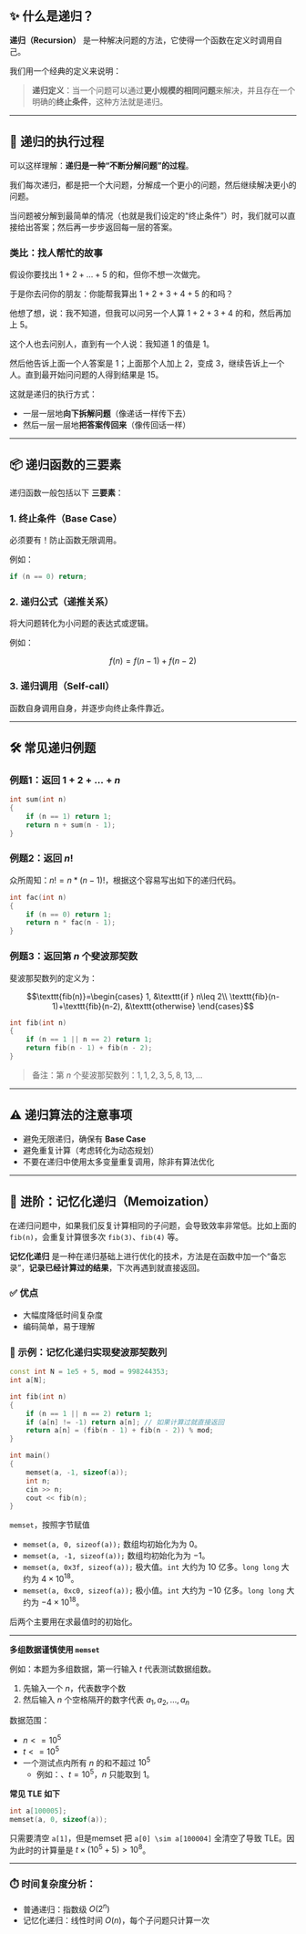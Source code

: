 
## ✨ 什么是递归？

**递归（Recursion）** 是一种解决问题的方法，它使得一个函数在定义时调用自己。

我们用一个经典的定义来说明：

> **递归定义**：当一个问题可以通过**更小规模的相同问题**来解决，并且存在一个明确的**终止条件**，这种方法就是递归。

---

## 🔁 递归的执行过程

可以这样理解：**递归是一种“不断分解问题”的过程**。

我们每次递归，都是把一个大问题，分解成一个更小的问题，然后继续解决更小的问题。

当问题被分解到最简单的情况（也就是我们设定的“终止条件”）时，我们就可以直接给出答案；然后再一步步返回每一层的答案。

### 类比：找人帮忙的故事

假设你要找出 $1 + 2 + \dots + 5$ 的和，但你不想一次做完。

于是你去问你的朋友：你能帮我算出 $1 + 2 + 3 + 4 + 5$ 的和吗？

他想了想，说：我不知道，但我可以问另一个人算 $1 + 2 + 3 + 4$ 的和，然后再加上 $5$。

这个人也去问别人，直到有一个人说：我知道 $1$ 的值是 $1$。

然后他告诉上面一个人答案是 $1$；上面那个人加上 $2$，变成 $3$，继续告诉上一个人。直到最开始问问题的人得到结果是 $15$。

这就是递归的执行方式：

* 一层一层地**向下拆解问题**（像递话一样传下去）
* 然后一层一层地**把答案传回来**（像传回话一样）



---

## 📦 递归函数的三要素

递归函数一般包括以下 **三要素**：

### 1. **终止条件（Base Case）**

必须要有！防止函数无限调用。

例如：

```cpp
if (n == 0) return;
```

### 2. **递归公式（递推关系）**

将大问题转化为小问题的表达式或逻辑。

例如：

$$
f(n) = f(n - 1) + f(n - 2)
$$

### 3. **递归调用（Self-call）**

函数自身调用自身，并逐步向终止条件靠近。

---

## 🛠️ 常见递归例题

### 例题1：返回 $1 + 2 + … + n$

```cpp
int sum(int n) 
{
    if (n == 1) return 1;
    return n + sum(n - 1);
}
```

### 例题2：返回 $n!$

众所周知：$n! = n * (n - 1)!$，根据这个容易写出如下的递归代码。

```cpp
int fac(int n) 
{
    if (n == 0) return 1;
    return n * fac(n - 1);
}
```

### 例题3：返回第 $n$ 个斐波那契数


斐波那契数列的定义为：

$$\texttt{fib(n)}=\begin{cases}
1, &\texttt{if } n\leq 2\\
\texttt{fib}(n-1)+\texttt{fib}(n-2), &\texttt{otherwise}
\end{cases}$$

```cpp
int fib(int n) 
{
    if (n == 1 || n == 2) return 1;
    return fib(n - 1) + fib(n - 2);
}
```

> 备注：第 $n$ 个斐波那契数列：$1, 1, 2, 3, 5, 8, 13, ...$

---

## ⚠️ 递归算法的注意事项

* 避免无限递归，确保有 **Base Case**
* 避免重复计算（考虑转化为动态规划）
* 不要在递归中使用太多变量重复调用，除非有算法优化


____


## 🧠 进阶：记忆化递归（Memoization）

在递归问题中，如果我们反复计算相同的子问题，会导致效率非常低。比如上面的 `fib(n)`，会重复计算很多次 `fib(3)`、`fib(4)` 等。

**记忆化递归** 是一种在递归基础上进行优化的技术，方法是在函数中加一个“备忘录”，**记录已经计算过的结果**，下次再遇到就直接返回。

### ✅ 优点

* 大幅度降低时间复杂度
* 编码简单，易于理解

### 🚀 示例：记忆化递归实现斐波那契数列

```cpp
const int N = 1e5 + 5, mod = 998244353;
int a[N];

int fib(int n) 
{
    if (n == 1 || n == 2) return 1;
    if (a[n] != -1) return a[n]; // 如果计算过就直接返回
    return a[n] = (fib(n - 1) + fib(n - 2)) % mod;
}

int main()
{
    memset(a, -1, sizeof(a));
    int n;
    cin >> n;
    cout << fib(n);
}
```


`memset`，按照字节赋值


- `memset(a, 0, sizeof(a));` 数组均初始化为为 $0$。
- `memset(a, -1, sizeof(a));` 数组均初始化为为 $-1$。
- `memset(a, 0x3f, sizeof(a));` 极大值。`int` 大约为 $10$ 亿多。`long long` 大约为 $4\times 10^{18}$。
- `memset(a, 0xc0, sizeof(a));` 极小值。`int` 大约为 $-10$ 亿多。`long long` 大约为 $-4\times 10^{18}$。


后两个主要用在求最值时的初始化。


___


**多组数据谨慎使用 `memset`**

例如：本题为多组数据，第一行输入 $t$ 代表测试数据组数。

1. 先输入一个 $n$，代表数字个数
2. 然后输入 $n$ 个空格隔开的数字代表 $a_1,a_2,\ldots,a_n$

数据范围：

- $n <= 10^5$
- $t <= 10^5$
- 一个测试点内所有 $n$ 的和不超过 $10^5$
    - 例如：、$t = 10^5$，$n$ 只能取到 $1$。

**常见 TLE 如下**

```cpp
int a[100005]; 
memset(a, 0, sizeof(a)); 
```

只需要清空 `a[1]`，但是memset 把 `a[0] \sim a[100004]` 全清空了导致 TLE。因为此时的计算量是 $t\times (10^5+5)>10^8$。



____

### ⏱️ 时间复杂度分析：

* 普通递归：指数级 $O(2^n)$
* 记忆化递归：线性时间 $O(n)$，每个子问题只计算一次

